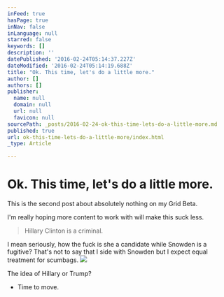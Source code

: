 ```yaml
---
inFeed: true
hasPage: true
inNav: false
inLanguage: null
starred: false
keywords: []
description: ''
datePublished: '2016-02-24T05:14:37.227Z'
dateModified: '2016-02-24T05:14:19.688Z'
title: "Ok. This time, let's do a little more."
author: []
authors: []
publisher:
  name: null
  domain: null
  url: null
  favicon: null
sourcePath: _posts/2016-02-24-ok-this-time-lets-do-a-little-more.md
published: true
url: ok-this-time-lets-do-a-little-more/index.html
_type: Article

---
```

# Ok. This time, let's do a little more.

This is the second post about absolutely nothing on my Grid Beta.

I'm really hoping more content to work with will make this suck less.

> Hillary Clinton is a criminal.

I mean seriously, how the fuck is she a candidate while Snowden is a fugitive? That's not to say that I side with Snowden but I expect equal treatment for scumbags.
![](https://the-grid-user-content.s3-us-west-2.amazonaws.com/51185fe7-62e2-4678-9cad-831df3091943.jpg)

The idea of Hillary or Trump?

* Time to move.